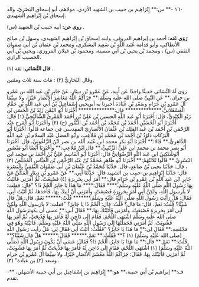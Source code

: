 ١٦٠ -** س:** إِبْرَاهِيم بن حبيب بن الشهيد الأزدي، مولاهم، أبو إسحاق البَصْرِيّ، والد إسحاق بْن إِبْرَاهِيم الشهيدي.

**روى عن:** أبيه حبيب بْن الشهيد (س) .

**رَوَى عَنه:** أحمد بن إبراهيم الدروقي، وابنه إسحاق بْن إِبْرَاهِيم الشهيدى، وسهل بْن صالح الأنطاكي، وأبو قدامة عُبَيد اللَّهِ بْن سَعِيد اليشكري، ومحمد بْن عثمان بْن أَبي صفوان الثقفي (س) ، ومحمد بْن يحيى بْن أَبي سمينة، ومحمود بْن غيلان المروزي، ويحيى بْن أَبي الخصيب الرازي.

**قال النَّسَائي:** ثقة (١) .

وقَال البُخارِيُّ (٢) : مَاتَ سنة ثلاث ومئتين.

رَوَى لَهُ النَّسَائي حَدِيثًا واحِدًا عَن أَبِيهِ، عَنْ عَمْرو بْنِ دِينَارٍ، عَنْ جَابِرِ بْنِ عَبد الله بن عَمْرو بن حران،** عَنِ النَّبِيِّ صلى الله عليه وسَلَّمَ:** جَزَاكُمُ اللَّهُ مَعَاشِرَ الأَنْصَارِ خَيْرًا، ولا سِيَّمَا آلَ عَمْرو بْنِ حَرَامٍ وسَعْدِ بْنِ عُبَادَةَ.أخبرنا به أبويحيى إِسْمَاعِيلُ بْنُ أَبي عَبد اللَّهِ بْنِ حَمَّادٍ الْعَسْقَلانِيُّ،************** قال:************** أَخْبَرَنَا أَبُو اليُمْنِ زَيْدُ بْنُ الْحَسَنِ بْنِ زَيْدٍ الْكِنْدِيُّ، قال: أَخْبَرَنَا أَبُو عَبد اللَّهِ الحسين بْن عَلِيِّ بْنِ أَحْمَدَ الْمُقْرِئُ الشَّالَنْجِيُّ (١) قال: أَخْبَرَنَا أَبُو الْحُسَيْنِ أَحْمَدُ بْن مُحَمَّد بْن أَحْمَد بْن النَّقُّورِ (ح) (٢) وأَخْبَرَنَا أَبُو الْفَرِجِ عَبْد الرَّحْمَنِ بْن أَحْمَد بْن عَبد المَلِك بْنِ عُثْمَانَ الأَنْصارِيّ المقدسي فِي جماعة قَالُوا: أَخْبَرَنَا أَبُو الْبَرَكَاتِ دَاوُدُ بْنُ أَحْمَدَ بْنِ مُحَمَّدِ بْنِ مُلاعِبٍ، وأَبُو الفضل عَبْد السلام بْن عَبد اللَّهِ الدَّاهِرِيُّ،** قَالا:** أَخْبَرَنَا أَبُو بكر محمد ابن عُبَيد الله بن نصر ابْنُ الزَّاغُونِيِّ، قال: أَخْبَرَنَا أَبُو نصر محمد بن محمد ابن عَلِيٍّ الزَّيْنَبِيُّ،** قال ابْنُ مُلاعِبٍ:** وأَخْبَرَنَا أَيْضًا أَبُو مَنْصُورٍ أَنُوشْتَكِينُ ابن عَبد اللَّهِ الرِّضْوَانِيُّ قال: أَخْبَرَنَا أَبُو الْقَاسِمِ عَلِيُّ بْنُ أَحْمَدَ بن محمد ابن البُسْرِيِّ،** قَالُوا ثَلاثَتُهُمْ:** أَخْبَرَنَا أَبُو طَاهِرٍ مُحَمَّدُ بْنُ عَبْدِ الرَّحْمَنِ بْنِ الْعَبَّاسِ الْمُخَلِّصُ (٣) ، قال: حَدَّثَنَا يحيى بْنُ صَاعِدٍ، قال: حَدَّثَنَا مُحَمَّدُ بْنُ عُثْمَانَ بْنِ أَبي صَفْوَانَ الثَّقَفِيُّ بِالْبَصْرَةِ قال: حَدَّثَنَا إِبْرَاهِيم بن حبيب بن الشهيد قال: حَدَّثَنَا أَبِي،** عَنْ عَمْرو بْنِ دِينَارٍ الْمَكِّيِّ عَنْ جَابِرِ ابْن عَبد اللَّه بْن عَمْرو بْنِ حَرَامٍ قال:** أَمَرَ أَبِي بِحَرِيرَةٍ (٤) فَصُنِعَتْ، ثُمَّ أَمَرَنِي فَأَتَيْتُ بِهَا رَسُولَ اللَّهِ صَلَّى اللَّهُ عَلَيْهِ وسَلَّمَ،**** فَقَالَ:**** مَا هَذَا يَا جَابِرُ أَلَحْمٌ ذَا؟ "قال: فقلت: لا يارسول اللَّهِ، ولَكِنَّ أَبِي أَمَرَ بِحَرِيرَةٍ فَصُنِعَتْ، وأَمَرَنِي أَنْ آتِيكَ بِهَا، فَأَخَذَهَا، ثُمَّ أَتَيْتُ أَبِي، فَقَالَ: هَلْ رَأَيْتَ رَسُولَ اللَّهِ صَلَّى اللَّهُ عَلَيْهِ وسَلَّمَ؟****** قُلْتُ:****** نَعَمْ، قال: هَلْ قال شَيْئًا؟ قُلْتُ: نَعَمْ، قال: مَا قال؟ قُلْتُ: قال: أَلَحْمٌ ذَا يَا جَابِرُ؟ "فقلت: لا يارسول اللَّهِ ولَكِنَّ أَبِي أَمَرَ بِحَرِيرَةٍ فَصُنِعَتْ، وأَمَرَنِي فَأَتَيْتُكَ بِهَا،** فَقَالَ أبي:** عسى أن يكونرَسُول اللَّهِ صلى الله عليه وسَلَّمَ اشْتَهَى اللَّحْمَ. فَقَامَ إِلَى دَاجِنٍ لَهُ فَأَمَرَ بِهَا فَذُبِحَتْ، ثُمَّ أَمَرَ بِهَا فَشُوِيَتْ، ثُمَّ أَمَرَنِي فَحَمَلْتُهَا إِلَى رَسُولِ اللَّهِ صَلَّى اللَّهُ عَلَيْهِ وسَلَّمَ، فَأَتَيْتُهُ وهُوَ فِي مَجْلِسِهِ،** فَقَالَ لِي:** مَا هَذَا يَا جَابِرُ؟ "فَقُلْتُ: أَتَيْتُ أَبِي فَقَالَ لِي: هَلْ رأيت رَسُول اللَّهِ (صلى الله عَلَيْهِ وسَلَّمَ) (١) ؟** فَقُلْتُ:** نَعَمْ.****** فَقَالَ:****** هَلْ قال شَيْئًا؟** قُلْتُ:** نَعَمْ.** قال:** مَا هَذَا يَا جَابِرُ، أَلَحْمٌ ذَا؟ فَقَالَ: عَسَى أَنْ يَكُونَ رَسُولُ اللَّهِ (صَلَّى اللَّهُ عَلَيْهِ وسَلَّمَ) (١) اشْتَهَى اللَّحْمَ، فَقَامَ إِلَى دَاجِنٍ لَهُ فَأَمَرَ بِهَا فَذُبِحَتْ ثُمَّ أَمَرَ بِهَا فَشُوِيَتْ، ثُمَّ أَمَرَنِي فَأَتَيْتُكَ بِهَا. فَقَالَ: جَزَاكُمُ اللَّهُ مَعْشَرَ الأَنْصَارِ خَيْرًا، ولا سِيَّمَا آلَ عَمْرو بْنِ حرام وسعد (٢) بن عبادة" (٣) .

-** ف:** إبراهيم بْن أَبي حبيبة،** هو:** إِبْرَاهِيم بن إِسْمَاعِيل بن أَبي حبيبة الأشهلي، تقدم.